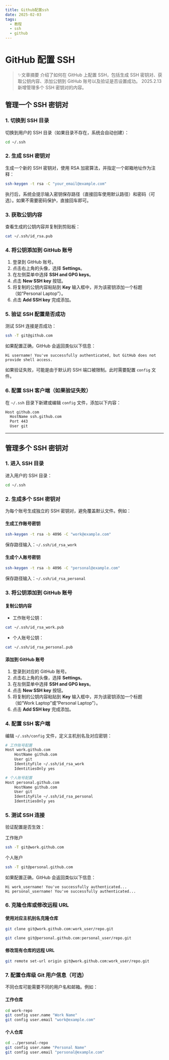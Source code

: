 ```yaml
---
title: Github配置ssh
date: 2025-02-03
tags:
  - 教程
  - ssh	
  - github
---
```


# GitHub 配置 SSH

<!-- DESC SEP -->

> ✨文章摘要
> 介绍了如何在 GitHub 上配置 SSH，包括生成 SSH 密钥对、获取公钥内容、添加公钥到 GitHub 账号以及验证是否设置成功。
> 2025.2.13 新增管理多个 SSH 密钥对的内容。

<!-- DESC SEP -->

## 管理一个 SSH 密钥对

### 1. 切换到 SSH 目录

切换到用户的 SSH 目录（如果目录不存在，系统会自动创建）：

```bash
cd ~/.ssh
```

### 2. 生成 SSH 密钥对

生成一个新的 SSH 密钥对，使用 RSA 加密算法，并指定一个邮箱地址作为注释：

```bash
ssh-keygen -t rsa -C "your_email@example.com"
```

执行后，系统会提示输入密钥保存路径（直接回车使用默认路径）和密码（可选）。如果不需要密码保护，直接回车即可。

### 3. 获取公钥内容

查看生成的公钥内容并复制到剪贴板：

```bash
cat ~/.ssh/id_rsa.pub
```

### 4. 将公钥添加到 GitHub 账号

1. 登录到 GitHub 账号。
2. 点击右上角的头像，选择 **Settings**。
3. 在左侧菜单中选择 **SSH and GPG keys**。
4. 点击 **New SSH key** 按钮。
5. 将复制的公钥内容粘贴到 **Key** 输入框中，并为该密钥添加一个标题（如“Personal Laptop”）。
6. 点击 **Add SSH key** 完成添加。

### 5. 验证 SSH 配置是否成功

测试 SSH 连接是否成功：

```bash
ssh -T git@github.com
```

如果配置正确，GitHub 会返回类似以下信息：

```
Hi username! You've successfully authenticated, but GitHub does not provide shell access.
```

如果验证失败，可能是由于默认的 SSH 端口被限制。此时需要配置 `config` 文件。

### 6. 配置 SSH 客户端（如果验证失败）

在 `~/.ssh` 目录下新建或编辑 `config` 文件，添加以下内容：

```bash
Host github.com
  HostName ssh.github.com
  Port 443
  User git
```

------

## 管理多个 SSH 密钥对

### 1. 进入 SSH 目录

进入用户的 SSH 目录：

```bash
cd ~/.ssh
```

### 2. 生成多个 SSH 密钥对

为每个账号生成独立的 SSH 密钥对，避免覆盖默认文件。例如：

#### 生成工作账号密钥

```bash
ssh-keygen -t rsa -b 4096 -C "work@example.com"
```

保存路径输入：`~/.ssh/id_rsa_work`

#### 生成个人账号密钥

```bash
ssh-keygen -t rsa -b 4096 -C "personal@example.com"
```

保存路径输入：`~/.ssh/id_rsa_personal`

### 3. 将公钥添加到 GitHub 账号

#### 复制公钥内容

- 工作账号公钥：

```bash
cat ~/.ssh/id_rsa_work.pub
```

- 个人账号公钥：

```bash
cat ~/.ssh/id_rsa_personal.pub
```

#### 添加到 GitHub 账号

1. 登录到对应的 GitHub 账号。
2. 点击右上角的头像，选择 **Settings**。
3. 在左侧菜单中选择 **SSH and GPG keys**。
4. 点击 **New SSH key** 按钮。
5. 将复制的公钥内容粘贴到 **Key** 输入框中，并为该密钥添加一个标题（如“Work Laptop”或“Personal Laptop”）。
6. 点击 **Add SSH key** 完成添加。

### 4. 配置 SSH 客户端

编辑 `~/.ssh/config` 文件，定义主机别名及对应密钥：

```bash
# 工作账号配置
Host work.github.com
    HostName github.com
    User git
    IdentityFile ~/.ssh/id_rsa_work
    IdentitiesOnly yes

# 个人账号配置
Host personal.github.com
    HostName github.com
    User git
    IdentityFile ~/.ssh/id_rsa_personal
    IdentitiesOnly yes
```

### 5. 测试 SSH 连接

验证配置是否生效：

工作账户

```bash
ssh -T git@work.github.com
```

个人账户

```bash
ssh -T git@personal.github.com
```

如果配置正确，GitHub 会返回类似以下信息：

```
Hi work_username! You've successfully authenticated...
Hi personal_username! You've successfully authenticated...
```

### 6. 克隆仓库或修改远程 URL

#### 使用对应主机别名克隆仓库

```bash
git clone git@work.github.com:work_user/repo.git
```

```bash
git clone git@personal.github.com:personal_user/repo.git
```

#### 修改现有仓库的远程 URL

```bash
git remote set-url origin git@work.github.com:work_user/repo.git
```

### 7. 配置仓库级 Git 用户信息（可选）

不同仓库可能需要不同的用户名和邮箱。例如：

#### 工作仓库

```bash
cd work-repo
git config user.name "Work Name"
git config user.email "work@example.com"
```

#### 个人仓库

```bash
cd ../personal-repo
git config user.name "Personal Name"
git config user.email "personal@example.com"
```

